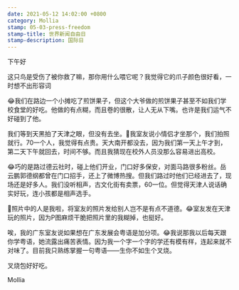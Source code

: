 ```yaml
---
date: 2021-05-12 14:02:00 +0800
category: Mollia
stamp: 05-03-press-freedom
stamp-title: 世界新闻自由日
stamp-description: 国际日
---
```


<p>
下午好

这只鸟是受伤了被你救了嘛，那你用什么喂它呢？我觉得它的爪子颜色很好看，一时想不出形容词

😂我们在路边一个小摊吃了煎饼果子，但这个大爷做的煎饼果子甚至不如我们学校食堂的好吃。他做的有点糊，而且卷的很散，让人无从下嘴。也许是我们运气不好碰到了他。

我们等到天黑拍了天津之眼，但没有去坐。🤣我室友说小情侣才坐那个，我们拍照就行。70一个人，我觉得有点贵。天大南开都没去，因为我们第一天上午才到，第二天下午就回去，时间不够。而且我猜现在校外人员没那么容易进出高校。

😂巧的是路过德云社时，碰上他们开业，门口好多保安，对面马路很多粉丝。岳云鹏郭德纲都曾在门口招手，还上了微博热搜。但我们路过时他们已经进去了，现场还是好多人。我们没听相声，古文化街有卖票，60一位。但觉得天津人说话确实好玩，连小孩都是相声选手。

🤣照片中的人是我啦，将室友的照片发给别人岂不是有点不道德。😂室友发在天津玩的照片，因为P图麻烦干脆把照片里的我糊掉，也挺好。

唉，我的广东室友说如果想在广东发展会粤语是加分项。😂我说那我以后每天跟你学粤语，她流露出痛苦表情。因为我一个字一个字的学还有模有样，连起来就不对味了。目前我只熟练掌握一句粤语——生你不如生个叉烧。

叉烧包好好吃。

Mollia
</p>